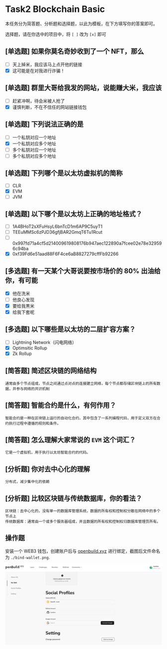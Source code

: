 # Task2 Blockchain Basic

本任务分为简答题、分析题和选择题，以此为模板，在下方填写你的答案即可。

选择题，请在你选中的项目中，将 `[ ]` 改为 `[x]` 即可

## [单选题] 如果你莫名奇妙收到了一个 NFT，那么

- [ ] 天上掉米，我应该马上点开他的链接
- [x] 这可能是在对我进行诈骗！

## [单选题] 群里大哥给我发的网站，说能赚大米，我应该

- [ ] 赶紧冲啊，待会米被人抢了
- [x] 谨慎判断，不在不信任的网站链接钱包

## [单选题] 下列说法正确的是

- [ ] 一个私钥对应一个地址
- [x] 一个私钥对应多个地址
- [ ] 多个私钥对应一个地址
- [ ] 多个私钥对应多个地址

## [单选题] 下列哪个是以太坊虚拟机的简称

- [ ] CLR
- [x] EVM
- [ ] JVM

## [单选题] 以下哪个是以太坊上正确的地址格式？

- [ ] 1A4BHoT2sXFuHsyL6bnTcD1m6AP9C5uyT1
- [ ] TEEuMMSc6zPJD36gfjBAR2GmqT6Tu1Rcut
- [ ] 0x997fd71a4cf5d214009619808176b947aec122890a7fcee02e78e329596c94ba
- [x] 0xf39Fd6e51aad88F6F4ce6aB8827279cffFb92266

## [多选题] 有一天某个大哥说要按市场价的 80% 出油给你，有可能

- [x] 他在洗米
- [ ] 他良心发现
- [x] 要给我黒米
- [x] 给我下套呢

## [多选题] 以下哪些是以太坊的二层扩容方案？

- [ ] Lightning Network（闪电网络）
- [x] Optimsitic Rollup
- [x] Zk Rollup

## [简答题] 简述区块链的网络结构

```
通常由多个节点组成，节点之间通过点对点的连接建立网络，每个节点都存储区块链上的所有数据，并参与网络的共识机制
```

## [简答题] 智能合约是什么，有何作用？

```
智能合约是一种在区块链上运行的自动化合约，其中包含了一系列编程代码，用于定义双方在合约执行过程中遵循的规则和条件。
```

## [简答题] 怎么理解大家常说的 `EVM` 这个词汇？

```
它是一个虚拟机，用于执行以太坊智能合约的代码。
```

## [分析题] 你对去中心化的理解

```
分布式，减少集中化的依赖
```

## [分析题] 比较区块链与传统数据库，你的看法？

```
区块链：去中心化的，没有单一的数据库管理系统，数据的所有权和控制权分散在网络中的多个节点上
传统数据库：通常由一个或多个服务器组成，并且数据的所有权和控制权归数据库管理员所有。
```

## 操作题

安装一个 WEB3 钱包，创建账户后与 [openbuild.xyz](https://openbuild.xyz/profile) 进行绑定，截图后文件命名为 `./bind-wallet.png`.

![](./bind-wallet.png)
